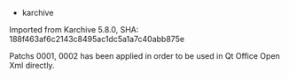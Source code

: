 * karchive

Imported from Karchive 5.8.0, SHA: 188f463af6c2143c8495ac1dc5a1a7c40abb875e

Patchs 0001, 0002 has been applied in order to be used in Qt Office Open Xml directly.
